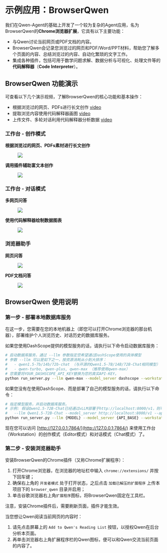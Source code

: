 # 示例应用：BrowserQwen

我们在Qwen-Agent的基础上开发了一个较为复杂的Agent应用，名为BrowserQwen的**Chrome浏览器扩展**，它具有以下主要功能：

- 与Qwen讨论当前网页或PDF文档的内容。
- BrowserQwen会记录您浏览过的网页和PDF/Word/PPT材料，帮助您了解多个页面的内容、总结浏览过的内容、自动化繁琐的文字工作。
- 集成各种插件，包括可用于数学问题求解、数据分析与可视化、处理文件等的**代码解释器**（**Code Interpreter**）。

## BrowserQwen 功能演示

可查看以下几个演示视频，了解BrowserQwen的核心功能和基本操作：

- 根据浏览过的网页、PDFs进行长文创作 [video](https://qianwen-res.oss-cn-beijing.aliyuncs.com/assets/qwen_agent/showcase_write_article_based_on_webpages_and_pdfs.mp4)
- 提取浏览内容使用代码解释器画图 [video](https://qianwen-res.oss-cn-beijing.aliyuncs.com/assets/qwen_agent/showcase_chat_with_docs_and_code_interpreter.mp4)
- 上传文件、多轮对话利用代码解释器分析数据 [video](https://qianwen-res.oss-cn-beijing.aliyuncs.com/assets/qwen_agent/showcase_code_interpreter_multi_turn_chat.mp4)

### 工作台 - 创作模式

**根据浏览过的网页、PDFs素材进行长文创作**

<figure>
    <img src="assets/screenshot-writing.png">
</figure>

**调用插件辅助富文本创作**

<figure>
    <img src="assets/screenshot-editor-movie.png">
</figure>

### 工作台 - 对话模式

**多网页问答**

<figure >
    <img src="assets/screenshot-multi-web-qa.png">
</figure>

**使用代码解释器绘制数据图表**

<figure>
    <img src="assets/screenshot-ci.png">
</figure>

### 浏览器助手

**网页问答**

<figure>
    <img src="assets/screenshot-web-qa.png">
</figure>

**PDF文档问答**

<figure>
    <img src="assets/screenshot-pdf-qa.png">
</figure>

## BrowserQwen 使用说明

### 第一步 - 部署本地数据库服务

在这一步，您需要在您的本地机器上（即您可以打开Chrome浏览器的那台机器），部署维护个人浏览历史、对话历史的数据库服务。

如果您使用DashScope提供的模型服务的话，请执行以下命令启动数据库服务：

```bash
# 启动数据库服务，通过 --llm 参数指定您希望通过DashScope使用的具体模型
# 参数 --llm 可以是如下之一，按资源消耗从小到大排序：
#   - qwen1.5-7b/14b/72b-chat （与开源的Qwen1.5-7B/14B/72B-Chat相同模型）
#   - qwen-turbo, qwen-plus, qwen-max （推荐使用qwen-max）
# 您需要将YOUR_DASHSCOPE_API_KEY替换为您的真实API-KEY。
python run_server.py --llm qwen-max --model_server dashscope --workstation_port 7864 --api_key YOUR_DASHSCOPE_API_KEY
```

如果您没有在使用DashScope、而是部署了自己的模型服务的话，请执行以下命令：

```bash
# 指定模型服务，并启动数据库服务。
# 示例: 假设Qwen1.5-72B-Chat已经通过vLLM部署于http://localhost:8000/v1，则可用以下参数指定模型服务：
#   --llm Qwen1.5-72B-Chat --model_server http://localhost:8000/v1 --api_key EMPTY
python run_server.py --llm {MODEL} --model_server {API_BASE} --workstation_port 7864 --api_key {API_KEY}
```

现在您可以访问 [http://127.0.0.1:7864/](http://127.0.0.1:7864/) 来使用工作台（Workstation）的创作模式（Editor模式）和对话模式（Chat模式）了。

### 第二步 - 安装浏览器助手

安装BrowserQwen的Chrome插件（又称Chrome扩展程序）：

1. 打开Chrome浏览器，在浏览器的地址栏中输入 `chrome://extensions/` 并按下回车键；
2. 确保右上角的 `开发者模式` 处于打开状态，之后点击 `加载已解压的扩展程序` 上传本项目下的 `browser_qwen` 目录并启用；
3. 单击谷歌浏览器右上角```扩展程序```图标，将BrowserQwen固定在工具栏。

注意，安装Chrome插件后，需要刷新页面，插件才能生效。

当您想让Qwen阅读当前网页的内容时：

1. 请先点击屏幕上的 `Add to Qwen's Reading List` 按钮，以授权Qwen在后台分析本页面。
2. 再单击浏览器右上角扩展程序栏的Qwen图标，便可以和Qwen交流当前页面的内容了。
